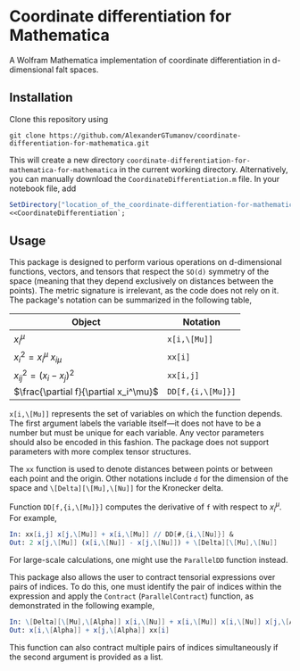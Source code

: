 # Coordinate differentiation for Mathematica
A Wolfram Mathematica implementation of coordinate differentiation in d-dimensional falt spaces. 
## Installation
Clone this repository using
```console
git clone https://github.com/AlexanderGTumanov/coordinate-differentiation-for-mathematica.git
```
This will create a new directory ``coordinate-differentiation-for-mathematica-for-mathematica`` in the current working directory. Alternatively, you can manually download the ``CoordinateDifferentiation.m`` file. In your notebook file, add
```mathematica
SetDirectory["location_of_the_coordinate-differentiation-for-mathematica_folder"];
<<CoordinateDifferentiation`;
```
## Usage
This package is designed to perform various operations on d-dimensional functions, vectors, and tensors that respect the ``SO(d)`` symmetry of the space (meaning that they depend exclusively on distances between the points). The metric signature is irrelevant, as the code does not rely on it. The package's notation can be summarized in the following table,

| Object                                | Notation            |
| --------                              | -------             |
| $x^\mu_i$                             | ``x[i,\[Mu]]``      |
| $x_i^2 = x_i^\mu\ x_{i\mu}$           | ``xx[i]``           |
| $x_{ij}^2 = \left(x_i-x_j\right)^2$   | ``xx[i,j]``         |
| $\frac{\partial f}{\partial x_i^\mu}$ | ``DD[f,{i,\[Mu]}]`` |

``x[i,\[Mu]]`` represents the set of variables on which the function depends. The first argument labels the variable itself—it does not have to be a number but must be unique for each variable. Any vector parameters should also be encoded in this fashion. The package does not support parameters with more complex tensor structures.

The ``xx`` function is used to denote distances between points or between each point and the origin. Other notations include ``d`` for the dimension of the space and ``\[Delta][\[Mu],\[Nu]]`` for the Kronecker delta.

Function ``DD[f,{i,\[Mu]}]`` computes the derivative of ``f`` with respect to $x^\mu_i$. For example,

```mathematica
In: xx[i,j] x[j,\[Mu]] + x[i,\[Mu]] // DD[#,{i,\[Nu]}] &
Out: 2 x[j,\[Mu]] (x[i,\[Nu]] - x[j,\[Nu]]) + \[Delta][\[Mu],\[Nu]]
```

For large-scale calculations, one might use the ``ParallelDD`` function instead.

This package also allows the user to contract tensorial expressions over pairs of indices. To do this, one must identify the pair of indices within the expression and apply the ``Contract`` (``ParallelContract``) function, as demonstrated in the following example,

```mathematica
In: \[Delta][\[Mu],\[Alpha]] x[i,\[Nu]] + x[i,\[Mu]] x[i,\[Nu]] x[j,\[Alpha]] /. \[Nu] -> \[Mu] // Contract[#,\[Mu]] &
Out: x[i,\[Alpha]] + x[j,\[Alpha]] xx[i]
```

This function can also contract multiple pairs of indices simultaneously if the second argument is provided as a list.
